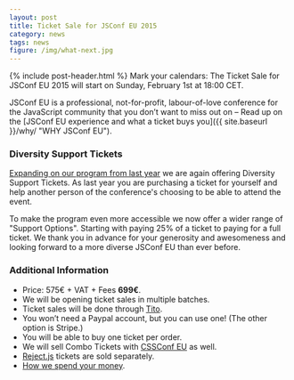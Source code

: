 ```yaml
---
layout: post
title: Ticket Sale for JSConf EU 2015
category: news
tags: news
figure: /img/what-next.jpg
---
```


{% include post-header.html %}
Mark your calendars: The Ticket Sale for JSConf EU 2015 will start on Sunday, February 1st at 18:00 CET.


JSConf EU is a professional, not-for-profit, labour-of-love conference for the JavaScript community that you don’t want to miss out on – Read up on the [JSConf EU experience and what a ticket buys you]({{ site.baseurl }}/why/ "WHY JSConf EU").

### Diversity Support Tickets

[Expanding on our program from last year](http://2014.jsconf.eu/news/2014/08/15/diversity-tickets.html) we are again offering Diversity Support Tickets. As last year you are purchasing a ticket for yourself and help another person of the conference's choosing to be able to attend the event.

To make the program even more accessible we now offer a wider range of "Support Options". Starting with paying 25% of a ticket to paying for a full ticket. We thank you in advance for your generosity and awesomeness and looking forward to a more diverse JSConf EU than ever before.

### Additional Information

- Price: 575€ + VAT + Fees **699€**.
- We will be opening ticket sales in multiple batches.
- Ticket sales will be done through [Tito](https://tito.io/jsconfeu/jsconf-eu-2015).
- You won’t need a Paypal account, but you can use one! (The other option is Stripe.)
- You will be able to buy one ticket per order.
- We will sell Combo Tickets with [CSSConf EU](http://2015.cssconf.eu) as well.
- [Reject.js](http://rejectjs.org) tickets are sold separately.
- [How we spend your money](http://2013.jsconf.eu/news/2013/06/15/how-we-spend-your-money.html).

